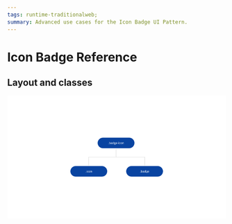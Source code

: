 ```yaml
---
tags: runtime-traditionalweb; 
summary: Advanced use cases for the Icon Badge UI Pattern.
---
```


# Icon Badge Reference

## Layout and classes

![](<images/iconbadge-2-diag.png?width=650>)
